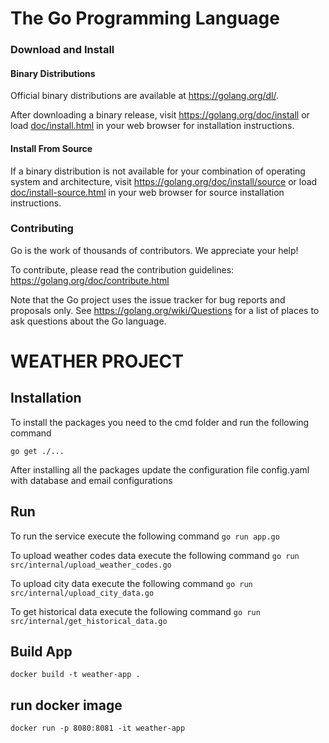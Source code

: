 # The Go Programming Language

### Download and Install

#### Binary Distributions

Official binary distributions are available at https://golang.org/dl/.

After downloading a binary release, visit https://golang.org/doc/install
or load [doc/install.html](./doc/install.html) in your web browser for installation
instructions.

#### Install From Source

If a binary distribution is not available for your combination of
operating system and architecture, visit
https://golang.org/doc/install/source or load [doc/install-source.html](./doc/install-source.html)
in your web browser for source installation instructions.

### Contributing

Go is the work of thousands of contributors. We appreciate your help!

To contribute, please read the contribution guidelines:
	https://golang.org/doc/contribute.html

Note that the Go project uses the issue tracker for bug reports and
proposals only. See https://golang.org/wiki/Questions for a list of
places to ask questions about the Go language.

[rf]: https://reneefrench.blogspot.com/
[cc3-by]: https://creativecommons.org/licenses/by/3.0/

# WEATHER PROJECT

## Installation
To install the packages you need to the cmd folder and run the following command

`go get ./...`

After installing all the packages update the configuration file config.yaml with database and email configurations

## Run

To run the service execute the following command
`go run app.go`

To upload weather codes data execute the following command
`go run src/internal/upload_weather_codes.go`

To upload city data execute the following command
`go run src/internal/upload_city_data.go`

To get historical data execute the following command
`go run src/internal/get_historical_data.go`

## Build App

`docker build -t weather-app .`

## run docker image

`docker run -p 8080:8081 -it weather-app`



